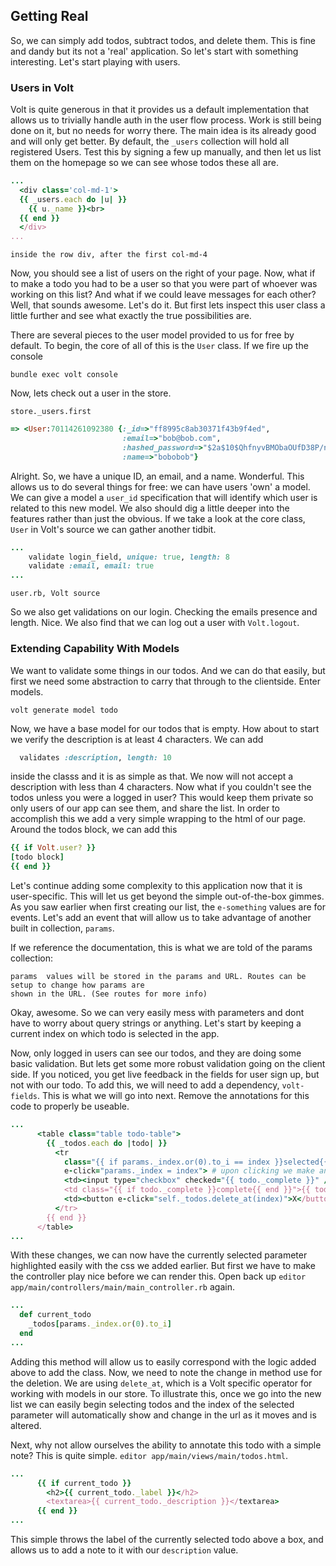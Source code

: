 ## Getting Real

So, we can simply add todos, subtract todos, and delete them. This is fine and dandy but its not a
'real' application. So let's start with something interesting. Let's start playing with users.

### Users in Volt
Volt is quite generous in that it provides us a default implementation that allows us to trivially
handle auth in the user flow process. Work is still being done on it, but no needs for worry there.
The main idea is its already good and will only get better. By default, the `_users` collection
will hold all registered Users. Test this by signing a few up manually, and then let us list them
on the homepage so we can see whose todos these all are.

```RUBY
...
  <div class='col-md-1'>
  {{ _users.each do |u| }}
    {{ u._name }}<br>
  {{ end }}
  </div>
...
```
`inside the row div, after the first col-md-4`

Now, you should see a list of users on the right of your page. Now, what if to make a todo you
had to be a user so that you were part of whoever was working on this list? And what if we 
could leave messages for each other? Well, that sounds awesome. Let's do it. But first lets inspect
this user class a little further and see what exactly the true possibilities are. 

There are several pieces to the user model provided to us for free by default. To begin, the core
of all of this is the `User` class. If we fire up the console

`bundle exec volt console`

Now, lets check out a user in the store.

`store._users.first`

```RUBY
=> <User:70114261092380 {:_id=>"ff8995c8ab30371f43b9f4ed", 
                         :email=>"bob@bob.com",
                         :hashed_password=>"$2a$10$QhfnyvBMObaOUfD38P/nkeH4Mk5DfnkVBa0ohhh5f0ZCJA5H.5T2a", 
                         :name=>"bobobob"}
```

Alright. So, we have a unique ID, an email, and a name. Wonderful. This allows us to do several
things for free: we can have users 'own' a model. We can give a model a `user_id` specification 
that will identify which user is related to this new model. We also should dig a little deeper
into the features rather than just the obvious. If we take a look at the core class, `User` in
Volt's source we can gather another tidbit.

```RUBY
...
    validate login_field, unique: true, length: 8
    validate :email, email: true
...

```
`user.rb, Volt source`

So we also get validations on our login. Checking the emails presence and length. Nice. We also
find that we can log out a user with `Volt.logout`. 

### Extending Capability With Models
We want to validate some things in our todos. And we can do that easily, but first we need some
abstraction to carry that through to the clientside. Enter models.

`volt generate model todo`

Now, we have a base model for our todos that is empty. How about to start we verify the description
is at least 4 characters. We can add

```RUBY
  validates :description, length: 10
```

inside the classs and it is as simple as that. We now will not accept a description with less than
4 characters. Now what if you couldn't see the todos unless you were a logged in user? This would
keep them private so only users of our app can see them, and share the list. In order to accomplish
this we add a very simple wrapping to the html of our page. Around the todos block, we can add this

```RUBY
{{ if Volt.user? }}
[todo block]
{{ end }}
```

Let's continue adding some complexity to this application now that it is user-specific. This will
let us get beyond the simple out-of-the-box gimmes. As you saw earlier when first creating our
list, the `e-something` values are for events. Let's add an event that will allow us to take
advantage of another built in collection, `params`.

If we reference the documentation, this is what we are told of the params collection:

```MARKUP
params  values will be stored in the params and URL. Routes can be setup to change how params are
shown in the URL. (See routes for more info)
```

Okay, awesome. So we can very easily mess with parameters and dont have to worry about query
strings or anything. Let's start by keeping a current index on which todo is selected in the app.  

Now, only logged in users can see our todos, and they are doing some basic validation. But lets
get some more robust validation going on the client side. If you noticed, you get live feedback
in the fields for user sign up, but not with our todo. To add this, we will need to add a 
dependency, `volt-fields`. This is what we will go into next. Remove the annotations for this code
to properly be useable.


```RUBY
...
      <table class="table todo-table">
        {{ _todos.each do |todo| }}
          <tr
            class="{{ if params._index.or(0).to_i == index }}selected{{ end }}" # we check if the params index is equal to itself or 0
            e-click="params._index = index"> # upon clicking we make an event setting the index to this var
            <td><input type="checkbox" checked="{{ todo._complete }}" /></td>
            <td class="{{ if todo._complete }}complete{{ end }}">{{ todo._label }}</td>
            <td><button e-click="self._todos.delete_at(index)">X</button></td> # We delete based off this new index id
          </tr>
        {{ end }}
      </table>
...
```

With these changes, we can now have the currently selected parameter highlighted easily with the
css we added earlier. But first we have to make the controller play nice before we can render this. Open back up `editor app/main/controllers/main/main_controller.rb` again.

```RUBY
...
  def current_todo
    _todos[params._index.or(0).to_i]
  end
...
```

Adding this method will allow us to easily correspond with the logic added above to add the class.
Now, we need to note the change in method use for the deletion. We are using `delete_at`, which is
a Volt specific operator for working with models in our store. To illustrate this, once
we go into the new list we can easily begin selecting todos and the index of the selected parameter
will automatically show and change in the url as it moves and is altered. 

Next, why not allow ourselves the ability to annotate this todo with a simple note? This is quite
simple. `editor app/main/views/main/todos.html`.

```RUBY
...
      {{ if current_todo }}
        <h2>{{ current_todo._label }}</h2>
        <textarea>{{ current_todo._description }}</textarea>
      {{ end }}
...
```

This simple throws the label of the currently selected todo above a box, and allows us to add a note
to it with our `description` value. 

